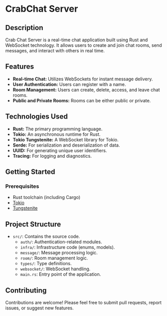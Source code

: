 # CrabChat Server

## Description

Crab Chat Server is a real-time chat application built using Rust and WebSocket technology. It allows users to create and join chat rooms, send messages, and interact with others in real time.

## Features

*   **Real-time Chat:** Utilizes WebSockets for instant message delivery.
*   **User Authentication:**  Users can register with a name.
*   **Room Management:** Users can create, delete, access, and leave chat rooms.
*   **Public and Private Rooms:**  Rooms can be either public or private.

## Technologies Used

*   **Rust:** The primary programming language.
*   **Tokio:** An asynchronous runtime for Rust.
*   **Tokio Tungstenite:**  A WebSocket library for Tokio.
*   **Serde:** For serialization and deserialization of data.
*   **UUID:** For generating unique user identifiers.
*   **Tracing:** For logging and diagnostics.

## Getting Started

### Prerequisites

*   Rust toolchain (including Cargo)
*   [Tokio](https://tokio.rs/)
*   [Tungstenite](https://github.com/snapview/tungstenite-rs)


## Project Structure

*   `src/`: Contains the source code.
    *   `auth/`: Authentication-related modules.
    *   `infra/`: Infrastructure code (enums, models).
    *   `message/`: Message processing logic.
    *   `room/`: Room management logic.
    *   `types/`: Type definitions.
    *   `websocket/`: WebSocket handling.
    *   `main.rs`: Entry point of the application.


## Contributing

Contributions are welcome!  Please feel free to submit pull requests, report issues, or suggest new features.
